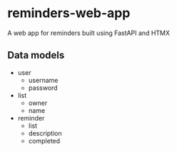 # reminders-web-app
A web app for reminders built using FastAPI and HTMX

## Data models

* user
  * username
  * password
* list
  * owner
  * name
* reminder
  * list
  * description
  * completed